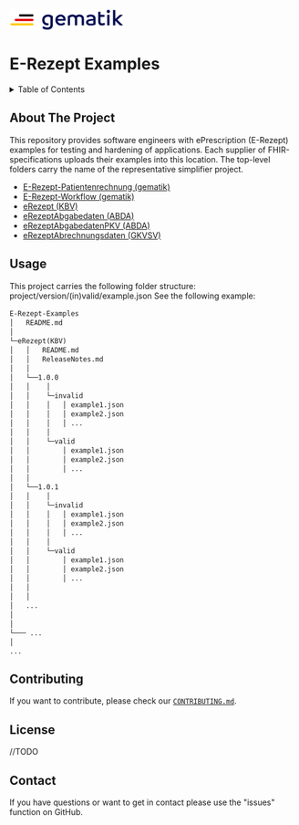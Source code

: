 <img width="200" height="37" src="images/Gematik_Logo_Flag.png"/> <br/>

# E-Rezept Examples

<details>
  <summary>Table of Contents</summary>
  <ol>
    <li>
      <a href="#about-the-project">About The Project</a>
    </li>
    <li>
      <a href="#getting-started">Getting Started</a>
      <ul>
        <li><a href="#prerequisites">Prerequisites</a></li>
        <li><a href="#installation">Installation</a></li>
      </ul>
    </li>
    <li><a href="#usage">Usage</a></li>
    <li><a href="#contributing">Contributing</a></li>
    <li><a href="#license">License</a></li>
    <li><a href="#contact">Contact</a></li>
  </ol>
</details>

## About The Project

This repository provides software engineers with ePrescription (E-Rezept) examples for testing and hardening of applications. Each supplier of FHIR-specifications uploads their examples into this location. The top-level folders carry the name of the representative simplifier project.

* [E-Rezept-Patientenrechnung (gematik)](https://simplifier.net/erezept-patientenrechnung)
* [E-Rezept-Workflow (gematik)](https://simplifier.net/erezept-workflow)
* [eRezept (KBV)](https://simplifier.net/eRezept)
* [eRezeptAbgabedaten (ABDA)](https://simplifier.net/erezeptabgabedaten)
* [eRezeptAbgabedatenPKV (ABDA)](https://simplifier.net/erezeptabgabedatenpkv)
* [eRezeptAbrechnungsdaten (GKVSV)](https://simplifier.net/eRezeptAbrechnungsdaten)

## Usage

This project carries the following folder structure: project/version/(in)valid/example.json
See the following example:

``` http
E-Rezept-Examples
│   README.md
│
└─eRezept(KBV)
│   │   README.md
│   │   ReleaseNotes.md
│   │
│   └──1.0.0
│   │    │
│   │    └─invalid
│   │    │   │ example1.json
│   │    │   │ example2.json
│   │    │   │ ...
│   │    │
│   │    └─valid
│   │        │ example1.json
│   │        │ example2.json
│   │        │ ...
│   │
│   └──1.0.1
│   │    │
│   │    └─invalid
│   │    │   │ example1.json
│   │    │   │ example2.json
│   │    │   │ ...
│   │    │
│   │    └─valid
│   │        │ example1.json
│   │        │ example2.json
│   │        │ ...
│   │
│   │
│   ...
│
│
└─── ...
│
...
```

## Contributing

If you want to contribute, please check our [`CONTRIBUTING.md`](CONTRIBUTING.md).


## License
<!-- Refer to Guideline 'License' -->
//TODO

## Contact
If you have questions or want to get in contact please use the "issues" function on GitHub.